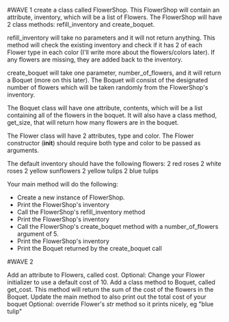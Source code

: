 #WAVE 1
create a class called FlowerShop. This FlowerShop will contain an attribute, inventory, which will be a list of Flowers. The FlowerShop will have 2 class methods: refill_inventory and create_boquet.

refill_inventory will take no parameters and it will not return anything. This method will check the existing inventory and check if it has 2 of each Flower type in each color (I'll write more about the flowers/colors later). If any flowers are missing, they are added back to the  inventory.

create_boquet will take one parameter, number_of_flowers, and it will return a Boquet (more on this later). The Boquet will consist of the designated number of flowers which will be taken randomly from the FlowerShop's inventory.

The Boquet class will have one attribute, contents, which will be a list containing all of the flowers in the boquet. It will also have a class method, get_size, that will return how many flowers are in the boquet.

The Flower class will have 2 attributes, type and color. The Flower constructor (__init__) should require both type and color to be passed as arguments.

The default inventory should have the following flowers:
2 red roses
2 white roses
2 yellow sunflowers
2 yellow tulips
2 blue tulips

Your main method will do the following:
 - Create a new instance of FlowerShop.
 - Print the FlowerShop's inventory
 - Call the FlowerShop's refill_inventory method
 - Print the FlowerShop's inventory
 - Call the FlowerShop's create_boquet method with a number_of_flowers argument of 5.
 - Print the FlowerShop's inventory
 - Print the Boquet returned by the create_boquet call

#WAVE 2

Add an attribute to Flowers, called cost. Optional: Change your Flower initializer to use a default cost of 10.
Add a class method to Boquet, called get_cost. This method will return the sum of the cost of the flowers in the Boquet.
Update the main method to also print out the total cost of your boquet
Optional: override Flower's _str_ method so it prints nicely, eg "blue tulip"